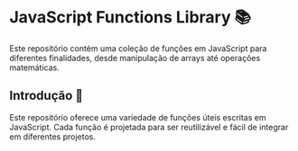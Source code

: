 # JavaScript Functions Library 📚 
Este repositório contém uma coleção de funções em JavaScript para diferentes finalidades, desde manipulação de arrays até operações matemáticas. 

## Introdução 🌟 
Este repositório oferece uma variedade de funções úteis escritas em JavaScript. Cada função é projetada para ser reutilizável e fácil de integrar em diferentes projetos. 
